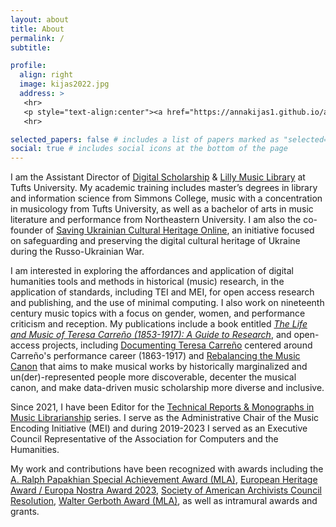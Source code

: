 ```yaml
---
layout: about
title: About
permalink: /
subtitle:

profile:
  align: right
  image: kijas2022.jpg
  address: >
   <hr>
   <p style="text-align:center"><a href="https://annakijas1.github.io/assets/pdf/2025_Kijas_CV.pdf">My C.V.</a></p>
   <hr>

selected_papers: false # includes a list of papers marked as "selected={true}"
social: true # includes social icons at the bottom of the page
---
```


I am the Assistant Director of [Digital Scholarship](https://tischlibrary.tufts.edu/about-library/about/staff-directory/departments/235) & [Lilly Music Library](https://tischlibrary.tufts.edu/our-locations/tisch-branches/lilly-music-library) at Tufts University. My academic training includes master’s degrees in library and information science from Simmons College, music with a concentration in musicology from Tufts University, as well as a bachelor of arts in music literature and performance from Northeastern University. I am also the co-founder of [Saving Ukrainian Cultural Heritage Online](https://www.sucho.org/), an initiative focused on safeguarding and preserving the digital cultural heritage of Ukraine during the Russo-Ukrainian War.

I am interested in exploring the affordances and application of digital humanities tools and methods in historical (music) research, in the application of standards, including TEI and MEI, for open access research and publishing, and the use of minimal computing. I also work on nineteenth century music topics with a focus on gender, women, and performance criticism and reception. My publications include a book entitled [*The Life and Music of Teresa Carreño (1853-1917): A Guide to Research*](https://www.areditions.com/kijas-life-and-music-of-teresa-carre-o-ib041.html), and open-access projects, including [Documenting Teresa Carreño](https://documentingcarreno.org/) centered around Carreño's performance career (1863-1917) and [Rebalancing the Music Canon](https://rebalancing-music-canon.com/) that aims to make musical works by historically marginalized and un(der)-represented people more discoverable, decenter the musical canon, and make data-driven music scholarship more diverse and inclusive.

Since 2021, I have been Editor for the [Technical Reports & Monographs in Music Librarianship](https://www.musiclibraryassoc.org/page/techreports) series. I serve as the Administrative Chair of the Music Encoding Initiative (MEI) and during 2019-2023 I served as an Executive Council Representative of the Association for Computers and the Humanities. 

My work and contributions have been recognized with awards including the [A. Ralph Papakhian Special Achievement Award (MLA)](https://www.musiclibraryassoc.org/page/PapakhianAward), [European Heritage Award / Europa Nostra Award 2023](https://www.sucho.org/press-release-20230613-award), [Society of American Archivists Council Resolution](https://www2.archivists.org/council-resolution-saving-ukrainian-cultural-heritage-online), [Walter Gerboth Award (MLA)](http://www.musiclibraryassoc.org/?page=gerbothaward&terms=%22gerboth%22), as well as intramural awards and grants.
